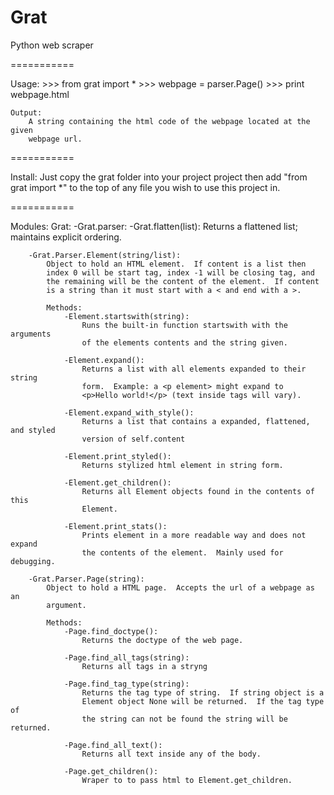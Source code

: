 Grat
===========

Python web scraper

===========

Usage:
    >>> from grat import *
    >>> webpage = parser.Page(<webpage url>)
    >>> print webpage.html

    Output:
        A string containing the html code of the webpage located at the given 
        webpage url.

===========

Install:
    Just copy the grat folder into your project project then add "from grat 
    import *" to the top of any file you wish to use this project in.

===========

Modules:
Grat:
    -Grat.parser:
        -Grat.flatten(list):
            Returns a flattened list; maintains explicit ordering.

        -Grat.Parser.Element(string/list):
            Object to hold an HTML element.  If content is a list then 
            index 0 will be start tag, index -1 will be closing tag, and 
            the remaining will be the content of the element.  If content
            is a string than it must start with a < and end with a >.

            Methods:
                -Element.startswith(string):
                    Runs the built-in function startswith with the arguments 
                    of the elements contents and the string given.

                -Element.expand():
                    Returns a list with all elements expanded to their string
                    form.  Example: a <p element> might expand to 
                    <p>Hello world!</p> (text inside tags will vary).

                -Element.expand_with_style():
                    Returns a list that contains a expanded, flattened, and styled 
                    version of self.content

                -Element.print_styled():
                    Returns stylized html element in string form.

                -Element.get_children():
                    Returns all Element objects found in the contents of this
                    Element.

                -Element.print_stats():
                    Prints element in a more readable way and does not expand 
                    the contents of the element.  Mainly used for debugging.

        -Grat.Parser.Page(string):
            Object to hold a HTML page.  Accepts the url of a webpage as an 
            argument.

            Methods:
                -Page.find_doctype():
                    Returns the doctype of the web page.

                -Page.find_all_tags(string):
                    Returns all tags in a stryng

                -Page.find_tag_type(string):
                    Returns the tag type of string.  If string object is a 
                    Element object None will be returned.  If the tag type of
                    the string can not be found the string will be returned.

                -Page.find_all_text():
                    Returns all text inside any of the body.

                -Page.get_children():
                    Wraper to to pass html to Element.get_children.


